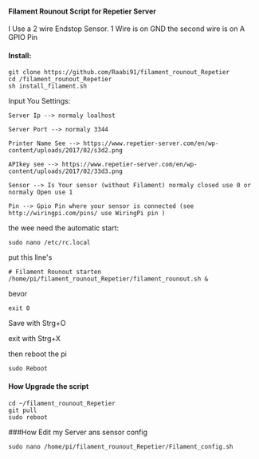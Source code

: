 #### Filament Rounout Script for Repetier Server

I Use a 2 wire Endstop Sensor. 1 Wire is on GND the second wire is on A GPIO Pin

#### Install:
```
git clone https://github.com/Raabi91/filament_rounout_Repetier
cd /filament_rounout_Repetier
sh install_filament.sh
```

Input You Settings:
```
Server Ip --> normaly loalhost

Server Port --> normaly 3344

Printer Name See --> https://www.repetier-server.com/en/wp-content/uploads/2017/02/s3d2.png

APIkey see --> https://www.repetier-server.com/en/wp-content/uploads/2017/02/33d3.png

Sensor --> Is Your sensor (without Filament) normaly closed use 0 or normaly Open use 1

Pin --> Gpio Pin where your sensor is connected (see http://wiringpi.com/pins/ use WiringPi pin )
```

the wee need the automatic start:
```
sudo nano /etc/rc.local
```
put this line's

```
# Filament Rounout starten
/home/pi/filament_rounout_Repetier/filament_rounout.sh &
```
bevor
```
exit 0
```
Save with Strg+O

exit with Strg+X

then reboot the pi
```
sudo Reboot
```

#### How Upgrade the script
```
cd ~/filament_rounout_Repetier
git pull
sudo reboot
```


###How Edit my Server ans sensor config
```
sudo nano /home/pi/filament_rounout_Repetier/Filament_config.sh
```
